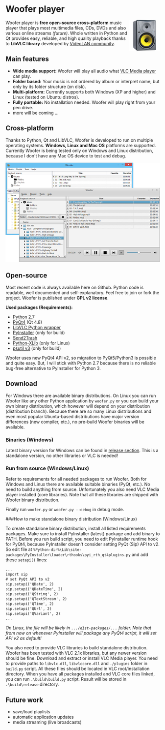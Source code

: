 # Woofer player

<img height="100px" align="right" src="icons/app_icon.png">Woofer player is **free open-source cross-platform** music player that plays most multimedia files, CDs, DVDs and also various online streams *(future)*. Whole written in Python and Qt provides easy, reliable, and high quality playback thanks to **LibVLC library** developed by [VideoLAN community](http://www.videolan.org/vlc/libvlc.html "").

## Main features

- **Wide media support:** Woofer will play all audio what [VLC Media player](http://www.videolan.org/vlc/features.php?cat=audio "") can play.
- **Folder based:** Your music is not ordered by album or interpret name, but only by its folder structure (on disk).
- **Multi-platform:** Currently supports both Windows (XP and higher) and Linux (tested on Ubuntu distros).
- **Fully portable:** No installation needed. Woofer will play right from your pen drive. 
- more will be coming ...

## Cross-platform

Thanks to Python, Qt and LibVLC, Woofer is developed to run on multiple operating systems. **Windows, Linux and Mac OS** platforms are supported. Currently Woofer is being tested only on Windows and Linux distribution, because I don't have any Mac OS device to test and debug. 

<div align="center"><img style="max-width:100p;height:auto;" src="doc/img/woofer-mp.jpg"></div>

## Open-source

Most recent code is always available here on Github. Python code is readable, well documented and self-explanatory. Feel free to join or fork the project. Woofer is published under **GPL v2 license**.

**Used packages (Requirements):**

- [Python 2.7](https://www.python.org/downloads/)
- [PyQt4](http://www.riverbankcomputing.co.uk/software/pyqt/download) (Qt 4.8)
- [LibVLC Python wrapper](https://wiki.videolan.org/Python_bindings/)
- [PyInstaller](https://github.com/pyinstaller/pyinstaller/wiki) (only for build)
- [Send2Trash](https://pypi.python.org/pypi/Send2Trash)
- [Python-XLib](http://python-xlib.sourceforge.net/) (only for Linux)
- [psutil v3](https://pypi.python.org/pypi?:action=display&name=psutil) (only for build)

Woofer uses new PyQt4 API v2, so migration to PyQt5/Python3 is possible and quite easy. But, I will stick with Python 2.7 because there is no reliable bug-free alternative to PyInstaller for Python 3.

## Download

For Windows there are available binary distributions. On Linux you can run Woofer like any other Python application by `woofer.py` or you can build your own binary distribution, which however will depend on your distribution (distribution branch). Because there are so many Linux distributions and even most popular Ubuntu-based distributions have major version differences (new compiler, etc.), no pre-build Woofer binaries will be available. 

### Binaries (Windows)

Latest binary version for Windows can be found in [release section](https://github.com/m1lhaus/woofer/releases). This is a standalone version, no other libraries or VLC is needed!

### Run from source (Windows/Linux)

Refer to requirements for all needed packages to run Woofer. Both for Windows and Linux there are available suitable binaries (PyQt, etc.). No need to build anything from source. Unfortunately you also need VLC Media player installed (core libraries). Note that all these libraries are shipped with Woofer binary distribution.

Finally run `woofer.py` or `woofer.py --debug` in debug mode. 

###How to make standalone binary distribution (Windows/Linux)

To create standalone binary distribution, install all listed requirements packages. Make sure to install PyInstaller (latest) package and add binary to PATH. Before you run build script, you need to edit PyInstaller runtime hook for PyQt4, because PyInstaller doesn't consider setting PyQt (Sip) API to v2. So edit file at `%Python-dir%\Lib\site-packages\PyInstaller\loader\rthooks\pyi_rth_qt4plugins.py` and add these `setapi()` lines:

	...
	import sip
	# set PyQt API to v2
	sip.setapi('QDate', 2)
	sip.setapi('QDateTime', 2)
	sip.setapi('QString', 2)
	sip.setapi('QTextStream', 2)
	sip.setapi('QTime', 2)
	sip.setapi('QUrl', 2)
	sip.setapi('QVariant', 2) 
	...   

*On Linux, the file will be likely in `.../dist-packages/...` folder. Note that from now on whenever PyInstaller will package any PyQt4 script, it will set API v2 as default!* 

You also need to provide VLC libraries to build standalone distribution. Woofer has been tested with VLC 2.1x libraries, but any newer version should be fine. Download and extract or install VLC Media player. You need to provide paths to `libvlc.dll`, `libvlccore.dll` and `./plugins` folder in `build.py` script. All these files should be located in VLC root/installation directory. When you have all packages installed and VLC core files linked, you can run `.\build\build.py` script. Result will be stored in `.\build\release` directory.

## Future work

- save/load playlists
- automatic application updates
- media streaming (live broadcasts)
